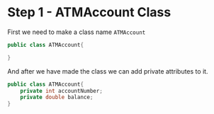 # Step 1 - ATMAccount Class

First we need to make a class name `ATMAccount`

```java
public class ATMAccount{

}
```

And after we have made the class we can add private attributes to it.

```java
public class ATMAccount{
    private int accountNumber;
    private double balance;
}
```
